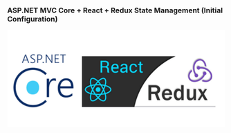 ### ASP.NET MVC Core + React + Redux State Management (Initial Configuration) 

![soft28237798-08b42c74-6950-11e7-8c9d-76344b16e9d5](https://github.com/iarnaudov/ASP.NET-Core-MVC-React-Redux/blob/master/ASP.NET.MVC.Core/wwwroot/resources/readmeImage.png?raw=true)
